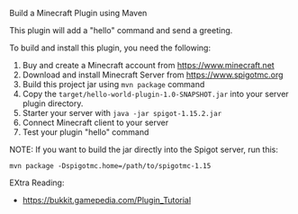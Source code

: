 Build a Minecraft Plugin using Maven

This plugin will add a "hello" command and send a greeting.

To build and install this plugin, you need the following:

1. Buy and create a Minecraft account from https://www.minecraft.net
2. Download and install Minecraft Server from https://www.spigotmc.org
3. Build this project jar using `mvn package` command
4. Copy the `target/hello-world-plugin-1.0-SNAPSHOT.jar` into your server plugin directory.
5. Starter your server with `java -jar spigot-1.15.2.jar`
6. Connect Minecraft client to your server
7. Test your plugin "hello" command

NOTE: If you want to build the jar directly into the Spigot server, run this:

    mvn package -Dspigotmc.home=/path/to/spigotmc-1.15

EXtra Reading:

* https://bukkit.gamepedia.com/Plugin_Tutorial